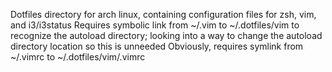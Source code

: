 Dotfiles directory for arch linux, containing configuration files for zsh, vim, and i3/i3status
Requires symbolic link from ~/.vim to ~/.dotfiles/vim to recognize the autoload directory; looking into a way to change the autoload directory location so this is unneeded
Obviously, requires symlink from ~/.vimrc to ~/.dotfiles/vim/.vimrc
